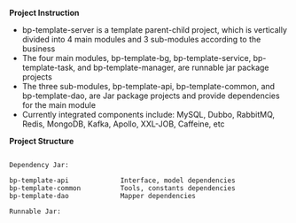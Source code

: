 **Project Instruction** 

- bp-template-server is a template parent-child project, which is vertically divided into 4 main modules and 3 sub-modules according to the business
- The four main modules, bp-template-bg, bp-template-service, bp-template-task, and bp-template-manager, are runnable jar package projects
- The three sub-modules, bp-template-api, bp-template-common, and bp-template-dao, are Jar package projects and provide dependencies for the main module
- Currently integrated components include: MySQL, Dubbo, RabbitMQ, Redis, MongoDB, Kafka, Apollo, XXL-JOB, Caffeine, etc

**Project Structure** 

```

Dependency Jar:

bp-template-api             Interface, model dependencies
bp-template-common          Tools, constants dependencies
bp-template-dao             Mapper dependencies

Runnable Jar:


```

